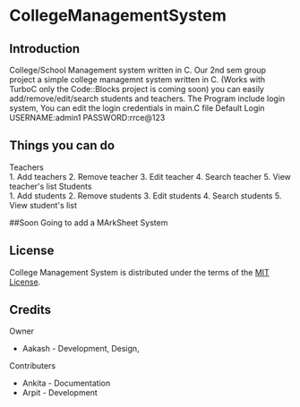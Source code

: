 # CollegeManagementSystem





Introduction
------------------------------------------------------------------------

College/School Management system written in C. Our 2nd sem group project a simple college managemnt system written in C.
(Works with TurboC only the Code::Blocks project is coming soon)
you can easily add/remove/edit/search students and teachers.
The Program  include login system, You can edit the login credentials in main.C file
Default Login 
USERNAME:admin1
PASSWORD:rrce@123

<h2>Things you can do</h2>
Teachers<br>
  1. Add teachers
  2. Remove teacher
  3. Edit teacher
  4. Search teacher
  5. View teacher's list
Students<br>
  1. Add students
  2. Remove students
  3. Edit students
  4. Search students
  5. View student's list
  
 ##Soon Going to add a MArkSheet System
 
 License
------------------------------------------------------------------------

College Management System is distributed under the terms of the [MIT License][10].

  [10]: https://github.com/aakashrajput/CollegeManagementSystem/blob/master/LICENSE
  
Credits
------------------------------------------------------------------------

Owner

- Aakash - Development, Design,

Contributers

- Ankita - Documentation
- Arpit - Development




 
 
